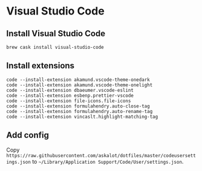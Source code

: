 # Visual Studio Code

## Install Visual Studio Code

```
brew cask install visual-studio-code
```

## Install extensions

```
code --install-extension akamund.vscode-theme-onedark
code --install-extension akamund.vscode-theme-onelight
code --install-extension dbaeumer.vscode-eslint
code --install-extension esbenp.prettier-vscode
code --install-extension file-icons.file-icons
code --install-extension formulahendry.auto-close-tag
code --install-extension formulahendry.auto-rename-tag
code --install-extension vincaslt.highlight-matching-tag
```

## Add config

Copy `https://raw.githubusercontent.com/askalot/dotfiles/master/codeusersettings.json` to `~/Library/Application Support/Code/User/settings.json`.

